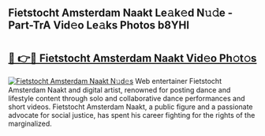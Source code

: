 ## Fietstocht Amsterdam Naakt Le𝚊k𝚎d N𝚞𝚍e - Part-TrA Vid𝚎o Le𝚊ks Photos b8YHl

# <h2><a href="http://fb5upj.evod.top/?m=Fietstocht+Amsterdam+Naakt">🔗 👉🔴 Fietstocht Amsterdam Naakt Vid𝚎o Ph𝚘t𝚘s</a></h2>

[![Fietstocht Amsterdam Naakt N𝚞d𝚎s](https://i.imgur.com/8V9OHl7.gif)](http://fb5upj.evod.top/?m=Fietstocht+Amsterdam+Naakt)
Web entertainer Fietstocht Amsterdam Naakt and digital artist, renowned for posting dance and lifestyle content through solo and collaborative dance performances and short videos. Fietstocht Amsterdam Naakt, a public figure and a passionate advocate for social justice, has spent his career fighting for the rights of the marginalized. 
